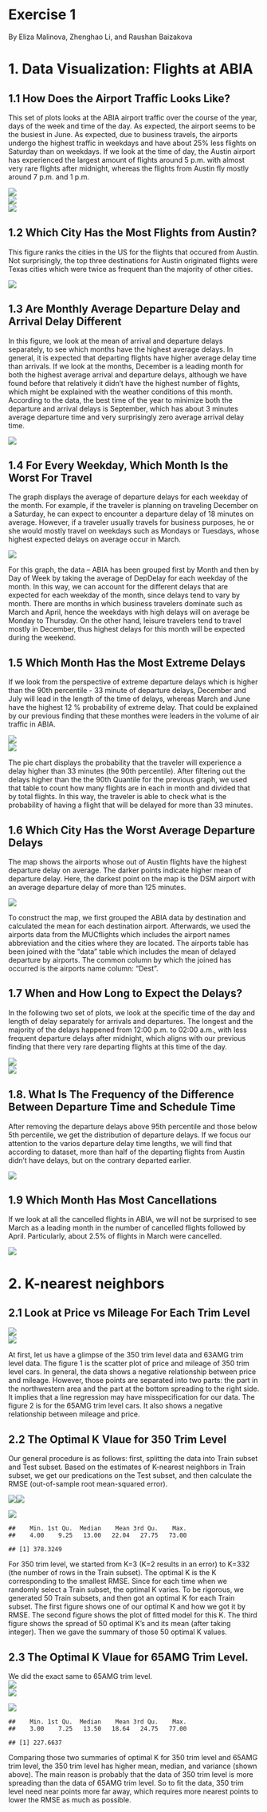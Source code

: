 Exercise 1
================
By Eliza Malinova, Zhenghao Li, and Raushan Baizakova

# 1\. Data Visualization: Flights at ABIA

## 1.1 How Does the Airport Traffic Looks Like?

This set of plots looks at the ABIA airport traffic over the course of the year, days of the week and time of the day. As expected, the airport seems to be the busiest in June. As expected, due to business travels, the airports undergo the highest traffic in weekdays and have about 25% less flights on Saturday than on weekdays. If we look at the time of day, the Austin airport has experienced the largest amount of flights around 5 p.m. with almost very rare flights after midnight, whereas the flights from Austin fly mostly around 7 p.m. and 1 p.m.

<img src="Exercise-1_files/figure-gfm/unnamed-chunk-1-1.png" style="display: block; margin: auto;" />

<img src="Exercise-1_files/figure-gfm/unnamed-chunk-2-1.png" style="display: block; margin: auto;" />

<img src="Exercise-1_files/figure-gfm/unnamed-chunk-3-1.png" style="display: block; margin: auto;" />

## 1.2 Which City Has the Most Flights from Austin?

This figure ranks the cities in the US for the flights that occured from
Austin. Not surprisingly, the top three destinations for Austin
originated flights were Texas cities which were twice as frequent than
the majority of other cities.

<img src="Exercise-1_files/figure-gfm/unnamed-chunk-4-1.png" style="display: block; margin: auto;" />

## 1.3 Are Monthly Average Departure Delay and Arrival Delay Different

In this figure, we look at the mean of arrival and departure delays
separately, to see which months have the highest average delays. In
general, it is expected that departing flights have higher average delay
time than arrivals. If we look at the months, December is a leading
month for both the highest average arrival and departure delays,
although we have found before that relatively it didn’t have the highest
number of flights, which might be explained with the weather conditions
of this month. According to the data, the best time of the year to
minimize both the departure and arrival delays is September, which has
about 3 minutes average departure time and very surprisingly zero
average arrival delay time.

<img src="Exercise-1_files/figure-gfm/unnamed-chunk-5-1.png" style="display: block; margin: auto;" />

## 1.4 For Every Weekday, Which Month Is the Worst For Travel

The graph displays the average of departure delays for each weekday of
the month. For example, if the traveler is planning on traveling
December on a Saturday, he can expect to encounter a departure delay of
18 minutes on average. However, if a traveler usually travels for
business purposes, he or she would mostly travel on weekdays such as
Mondays or Tuesdays, whose highest expected delays on average occur in
March.

<img src="Exercise-1_files/figure-gfm/unnamed-chunk-6-1.png" style="display: block; margin: auto;" />

For this graph, the data – ABIA has been grouped first by Month and then
by Day of Week by taking the average of DepDelay for each weekday of the
month. In this way, we can account for the different delays that are
expected for each weekday of the month, since delays tend to vary by
month. There are months in which business travelers dominate such as
March and April, hence the weekdays with high delays will on average be
Monday to Thursday. On the other hand, leisure travelers tend to travel
mostly in December, thus highest delays for this month will be expected
during the weekend.

## 1.5 Which Month Has the Most Extreme Delays

If we look from the perspective of extreme departure delays which is
higher than the 90th percentile - 33 minute of departure delays,
December and July will lead in the length of the time of delays, whereas
March and June have the highest 12 % probability of extreme delay. That
could be explained by our previous finding that these monthes were
leaders in the volume of air traffic in ABIA.

<img src="Exercise-1_files/figure-gfm/unnamed-chunk-7-1.png" style="display: block; margin: auto;" />

<img src="Exercise-1_files/figure-gfm/unnamed-chunk-8-1.png" style="display: block; margin: auto;" />

The pie chart displays the probability that the traveler will experience
a delay higher than 33 minutes (the 90th percentile). After filtering
out the delays higher than the the 90th Quantile for the previous graph,
we used that table to count how many flights are in each in month and
divided that by total flights. In this way, the traveler is able to
check what is the probability of having a flight that will be delayed
for more than 33 minutes.

## 1.6 Which City Has the Worst Average Departure Delays

The map shows the airports whose out of Austin flights have the highest
departure delay on average. The darker points indicate higher mean of
departure delay. Here, the darkest point on the map is the DSM airport
with an average departure delay of more than 125 minutes.

<img src="Exercise-1_files/figure-gfm/unnamed-chunk-9-1.png" style="display: block; margin: auto;" />

To construct the map, we first grouped the ABIA data by destination and
calculated the mean for each destination airport. Afterwards, we used
the airports data from the MUCflights which includes the airport names
abbreviation and the cities where they are located. The airports table
has been joined with the “data” table which includes the mean of delayed
departure by airports. The common column by which the joined has
occurred is the airports name column: “Dest”.

## 1.7 When and How Long to Expect the Delays?

In the following two set of plots, we look at the specific time of the
day and length of delay separately for arrivals and departures. The
longest and the majority of the delays happened from 12:00 p.m. to 02:00
a.m., with less frequent departure delays after midnight, which aligns
with our previous finding that there very rare departing flights at this
time of the day.

<img src="Exercise-1_files/figure-gfm/unnamed-chunk-10-1.png" style="display: block; margin: auto;" />

<img src="Exercise-1_files/figure-gfm/unnamed-chunk-11-1.png" style="display: block; margin: auto;" />

## 1.8. What Is The Frequency of the Difference Between Departure Time and Schedule Time

After removing the departure delays above 95th percentile and those
below 5th percentile, we get the distribution of departure delays. If we
focus our attention to the varios departure delay time lengths, we will
find that according to dataset, more than half of the departing flights
from Austin didn’t have delays, but on the contrary departed earlier.

<img src="Exercise-1_files/figure-gfm/unnamed-chunk-12-1.png" style="display: block; margin: auto;" />

## 1.9 Which Month Has Most Cancellations

If we look at all the cancelled flights in ABIA, we will not be
surprised to see March as a leading month in the number of cancelled
flights followed by April. Particularly, about 2.5% of flights in March
were cancelled.

<img src="Exercise-1_files/figure-gfm/unnamed-chunk-13-1.png" style="display: block; margin: auto;" />

# 2\. K-nearest neighbors

## 2.1 Look at Price vs Mileage For Each Trim Level

<img src="Exercise-1_files/figure-gfm/unnamed-chunk-14-1.png" style="display: block; margin: auto;" /><img src="Exercise-1_files/figure-gfm/unnamed-chunk-14-2.png" style="display: block; margin: auto;" />

At first, let us have a glimpse of the 350 trim level data and 63AMG
trim level data. The figure 1 is the scatter plot of price and mileage
of 350 trim level cars. In general, the data shows a negative
relationship between price and mileage. However, those points are
separated into two parts: the part in the northwestern area and the part
at the bottom spreading to the right side. It implies that a line
regression may have misspecification for our data. The figure 2 is for
the 65AMG trim level cars. It also shows a negative relationship between
mileage and price.

## 2.2 The Optimal K Vlaue for 350 Trim Level

Our general procedure is as follows: first, splitting the data into
Train subset and Test subset. Based on the estimates of K-nearest
neighbors in Train subset, we get our predications on the Test subset,
and then calculate the RMSE (out-of-sample root mean-squared error).

![](Exercise-1_files/figure-gfm/unnamed-chunk-15-1.png)<!-- -->![](Exercise-1_files/figure-gfm/unnamed-chunk-15-2.png)<!-- -->

<img src="Exercise-1_files/figure-gfm/unnamed-chunk-16-1.png" style="display: block; margin: auto;" />

    ##    Min. 1st Qu.  Median    Mean 3rd Qu.    Max. 
    ##    4.00    9.25   13.00   22.04   27.75   73.00

    ## [1] 378.3249

For 350 trim level, we started from K=3 (K=2 results in an error) to
K=332 (the number of rows in the Train subset). The optimal K is the K
corresponding to the smallest RMSE. Since for each time when we randomly
select a Train subset, the optimal K varies. To be rigorous, we
generated 50 Train subsets, and then got an optimal K for each Train
subset. The first figure shows one of our optimal K and how we got it by
RMSE. The second figure shows the plot of fitted model for this K. The
third figure shows the spread of 50 optimal K’s and its mean (after
taking integer). Then we gave the summary of those 50 optimal K values.

## 2.3 The Optimal K Vlaue for 65AMG Trim Level.

We did the exact same to 65AMG trim level.
<img src="Exercise-1_files/figure-gfm/unnamed-chunk-17-1.png" style="display: block; margin: auto;" /><img src="Exercise-1_files/figure-gfm/unnamed-chunk-17-2.png" style="display: block; margin: auto;" />

<img src="Exercise-1_files/figure-gfm/unnamed-chunk-18-1.png" style="display: block; margin: auto;" />

    ##    Min. 1st Qu.  Median    Mean 3rd Qu.    Max. 
    ##    3.00    7.25   13.50   18.64   24.75   77.00

    ## [1] 227.6637

Comparing those two summaries of optimal K for 350 trim level and 65AMG
trim level, the 350 trim level has higher mean, median, and variance
(shown above). The main reason is probably that the data of 350 trim
level is more spreading than the data of 65AMG trim level. So to fit the
data, 350 trim level need near points more far away, which requires more
nearest points to lower the RMSE as much as possible.
